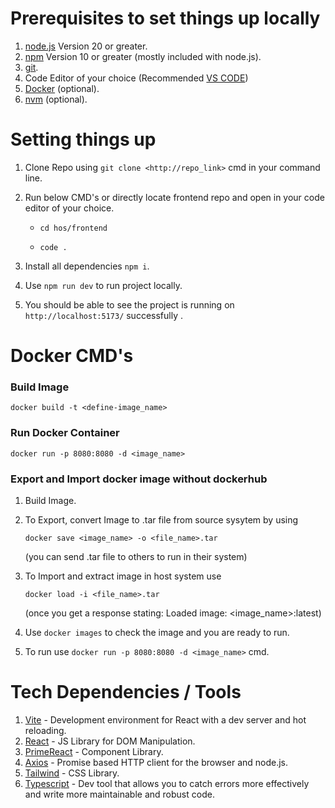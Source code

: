 # Prerequisites to set things up locally

1. [node.js](https://nodejs.org/en/download/prebuilt-installer) Version 20 or greater.
2. [npm](https://github.com/npm/cli/releases/tag/v10.7.0) Version 10 or greater (mostly included with node.js).
3. [git](https://www.git-scm.com/downloads).
4. Code Editor of your choice (Recommended [VS CODE](https://code.visualstudio.com/download))
5. [Docker](https://www.docker.com/products/docker-desktop/) (optional).
6. [nvm](https://github.com/coreybutler/nvm-windows#readme) (optional).

# Setting things up

1. Clone Repo using `git clone <http://repo_link>` cmd in your command line.
2. Run below CMD's or directly locate frontend repo and open in your code editor of your choice.
 
    * `cd hos/frontend`

    * `code .`
  
3. Install all dependencies `npm i`.
4. Use `npm run dev` to run project locally.
5. You should be able to see the project is running on `http://localhost:5173/` successfully .

# Docker CMD's

### Build Image

`docker build -t <define-image_name>`

### Run Docker Container

`docker run -p 8080:8080 -d <image_name>`

### Export and Import docker image without dockerhub

1. Build Image.
2. To Export, convert Image to .tar file from source sysytem by using

   `docker save <image_name> -o <file_name>.tar`

   (you can send .tar file to others to run in their system)

3. To Import and extract image in host system use

   `docker load -i <file_name>.tar`

   (once you get a response stating: Loaded image: <image_name>:latest)

4. Use `docker images` to check the image and you are ready to run.
5. To run use `docker run -p 8080:8080 -d <image_name>` cmd.

# Tech Dependencies / Tools

1. [Vite](https://vitejs.dev/guide/why.html) - Development environment for React with a dev server and hot reloading.
2. [React](https://react.dev/learn) - JS Library for DOM Manipulation.
3. [PrimeReact](https://primereact.org/button/) - Component Library.
4. [Axios](https://axios-http.com/docs/intro) - Promise based HTTP client for the browser and node.js.
5. [Tailwind](https://tailwindcss.com/docs/flex-basis) - CSS Library.
6. [Typescript](https://www.typescriptlang.org/docs/handbook/intro-to-js-ts.html) - Dev tool that allows you to catch errors more effectively and write more maintainable and robust code.
